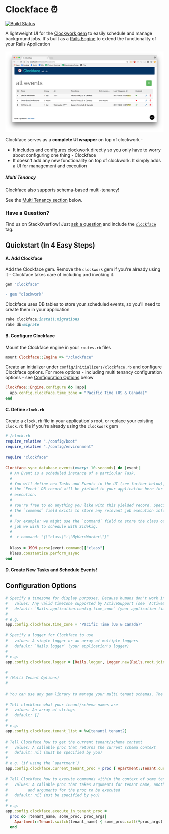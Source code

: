 # Clockface ⏰

[![Build Status](https://travis-ci.org/abhchand/clockface.svg?branch=master)](https://travis-ci.org/abhchand/clockface)

A lightweight UI for the [Clockwork gem](https://github.com/Rykian/clockwork) to easily schedule and manage background jobs. It's built as a [Rails Engine](http://guides.rubyonrails.org/engines.html) to extend the functionality of your Rails Application

![Clockface](https://raw.githubusercontent.com/abhchand/clockface/master/meta/screenshot.png)

Clockface serves as a **complete UI wrapper** on top of clockwork -

- It includes and configures clockwork directly so you only have to worry about configuring one thing - Clockface
- It doesn't add any new functionality on top of clockwork. It simply adds a UI for management and execution

##### Multi Tenancy

Clockface also supports schema-based multi-tenancy!

See the [Multi Tenancy section](#multi_tenancy) below.

### Have a Question?

Find us on StackOverflow! Just [ask a question](https://stackoverflow.com/questions/ask) and include the [`clockface`](https://stackoverflow.com/questions/tagged/clockface) tag.


## Quickstart (In 4 Easy Steps)

#### A. Add Clockface

Add the Clockface gem. Remove the `clockwork` gem if you're already using it - Clockface takes care of including and invoking it.

```ruby
gem "clockface"
```

```diff
- gem "clockwork"
```

Clockface uses DB tables to store your scheduled events, so you'll need to create them in your application

```ruby
rake clockface:install:migrations
rake db:migrate
```

#### B. Configure Clockface

Mount the Clockface engine in your `routes.rb` files

```ruby
mount Clockface::Engine => "/clockface"
```

Create an initializer under `config/initializers/clockface.rb` and configure Clockface options. For more options - including multi tenancy configuration options - see [Configuration Options](#configuration_options) below

```ruby
Clockface::Engine.configure do |app|
  app.config.clockface.time_zone = "Pacific Time (US & Canada)"
end
```

#### C. Define `clock.rb`

Create a `clock.rb` file in your application's root, or replace your existing `clock.rb` file if you're already using the `clockwork` gem

```ruby
# /clock.rb
require_relative "./config/boot"
require_relative "./config/environment"

require "clockface"

Clockface.sync_database_events(every: 10.seconds) do |event|
  # An Event is a scheduled instance of a particular Task.
  #
  # You will define new Tasks and Events in the UI (see further below), and
  # the `Event` DB record will be yielded to your application here for
  # execution.
  #
  # You're free to do anything you like with this yielded record. Specifically,
  # the `command` field exists to store any relevant job execution information.
  #
  # For example: we might use the `command` field to store the class of the
  # job we wish to schedule with Sidekiq.
  #
  #  > command: "{\"class\":\"MyHardWorker\"}"

  klass = JSON.parse(event.command)["class"]
  klass.constantize.perform_async
end
```

#### D. Create New Tasks and Schedule Events!




## <a name="configuration_options"></a>Configuration Options

```ruby
# Specify a timezone for display purposes. Because humans don't work in UTC.
#   values: Any valid timezone supported by ActiveSupport (see `ActiveSupport::TimeZone::MAPPING.keys`)
#   default: `Rails.application.config.time_zone` (your application time zone)
#
# e.g.
app.config.clockface.time_zone = "Pacific Time (US & Canada)"

# Specify a logger for Clockface to use
#   values: A single logger or an array of multiple loggers
#   default: `Rails.logger` (your application's logger)
#
# e.g.
app.config.clockface.logger = [Rails.logger, Logger.new(Rails.root.join("log", "clockface.log"))]

#
# (Multi Tenant Options)
#

# You can use any gem library to manage your multi tenant schemas. The `apartment` gem is quite popular, so the examples below reference configuration using that gem

# Tell clockface what your tenant/schema names are
#   values: An array of strings
#   default: []
#
# e.g.
app.config.clockface.tenant_list = %w[tenant1 tenant2]

# Tell Clockface how to get the current tenant/schema context
#   values: A callable proc that returns the current schema context
#   default: nil (must be specified by you)
#
# e.g. (if using the `apartment`)
app.config.clockface.current_tenant_proc = proc { Apartment::Tenant.current }

# Tell Clockface how to execute commands within the context of some tenant/schema
#   values: A callable proc that takes arguments for tenant name, another proc to execute,
#         and arguments for the proc to be executed
#   default: nil (mst be specified by you)
#
# e.g.
app.config.clockface.execute_in_tenant_proc =
  proc do |tenant_name, some_proc, proc_args|
    Apartment::Tenant.switch(tenant_name) { some_proc.call(*proc_args) }
  end
```
